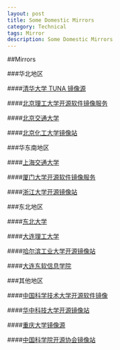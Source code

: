 ```yaml
---
layout: post
title: Some Domestic Mirrors
category: Technical
tags: Mirror
description: Some Domestic Mirrors
---
```

##Mirrors

###华北地区

####[清华大学 TUNA 镜像源](http://mirrors.tuna.tsinghua.edu.cn/)

####[北京理工大学开源软件镜像服务](http://mirror.bit.edu.cn/web/)

####[北京交通大学](http://mirror.bjtu.edu.cn/cn/)

####[北京化工大学镜像站](http://ubuntu.buct6.edu.cn/zh-CN/)

###华东南地区

####[上海交通大学](http://ftp.sjtu.edu.cn/)

####[厦门大学开源软件镜像服务](http://mirrors.xmu.edu.cn/)

####[浙江大学开源镜像站](http://mirrors.lifetoy.org/)

###东北地区

####[东北大学](http://mirror.neu.edu.cn/)

####[大连理工大学](http://mirror.dlut.edu.cn/)

####[哈尔滨工业大学开源镜像站](http://run.hit.edu.cn/html/)

####[大连东软信息学院](http://mirrors.neusoft.edu.cn/)

###其他地区

####[中国科学技术大学开源软件镜像](http://mirrors.ustc.edu.cn/)

####[华中科技大学开源镜像站](http://mirrors.hust.edu.cn/)

####[重庆大学镜像源](http://mirrors.cqu.edu.cn/)

####[中国科学院开源协会镜像站](http://mirrors.opencas.cn/)

